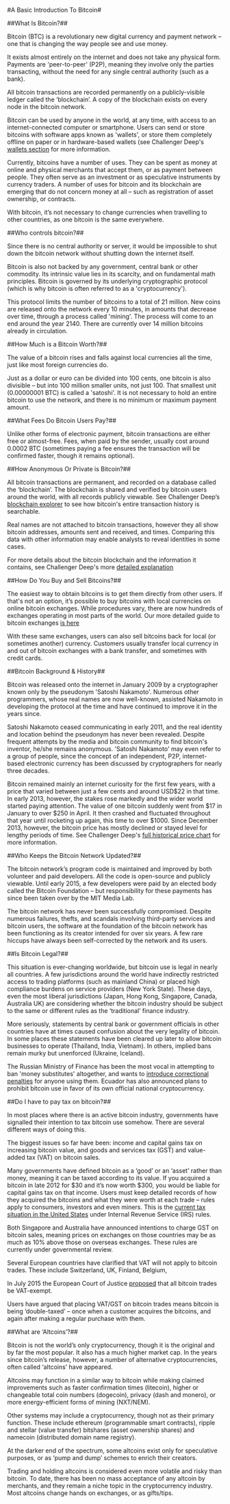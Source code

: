 #A Basic Introduction To Bitcoin#


##What Is Bitcoin?##

Bitcoin (BTC) is a revolutionary new digital currency and payment network – one that is changing the way people see and use money.

It exists almost entirely on the internet and does not take any physical form. Payments are 'peer-to-peer' (P2P), meaning they involve only the parties transacting, without the need for any single central authority (such as a bank).

All bitcoin transactions are recorded permanently on a publicly-visible ledger called the ‘blockchain’. A copy of the blockchain exists on every node in the bitcoin network.

Bitcoin can be used by anyone in the world, at any time, with access to an internet-connected computer or smartphone. Users can send or store bitcoins with software apps known as 'wallets', or store them completely offline on paper or in hardware-based wallets (see Challenger Deep's [wallets section](LINK) for more information.

Currently, bitcoins have a number of uses. They can be spent as money at online and physical merchants that accept them, or as payment between people. They often serve as an investment or as speculative instruments by currency traders. A number of uses for bitcoin and its blockchain are emerging that do not concern money at all – such as registration of asset ownership, or contracts.

With bitcoin, it’s not necessary to change currencies when travelling to other countries, as one bitcoin is the same everywhere.

##Who controls bitcoin?##

Since there is no central authority or server, it would be impossible to shut down the bitcoin network without shutting down the internet itself. 

Bitcoin is also not backed by any government, central bank or other commodity. Its intrinsic value lies in its scarcity, and on fundamental math principles. Bitcoin is governed by its underlying cryptographic protocol (which is why bitcoin is often referred to as a 'cryptocurrency').

This protocol limits the number of bitcoins to a total of 21 million. New coins are released onto the network every 10 minutes, in amounts that decrease over time, through a process called 'mining'. The process will come to an end around the year 2140. There are currently over 14 million bitcoins already in circulation.

##How Much is a Bitcoin Worth?##

The value of a bitcoin rises and falls against local currencies all the time, just like most foreign currencies do.

Just as a dollar or euro can be divided into 100 cents, one bitcoin is also divisible – but into 100 million smaller units, not just 100. That smallest unit (0.00000001 BTC) is called a 'satoshi'. It is not necessary to hold an entire bitcoin to use the network, and there is no minimum or maximum payment amount.


##What Fees Do Bitcoin Users Pay?##

Unlike other forms of electronic payment, bitcoin transactions are either free or almost-free. Fees, when paid by the sender, usually cost around 0.0002 BTC (sometimes paying a fee ensures the transaction will be confirmed faster, though it remains optional). 

##How Anonymous Or Private is Bitcoin?##

All bitcoin transactions are permanent, and recorded on a database called the ‘blockchain’. The blockchain is shared and verified by bitcoin users around the world, with all records publicly viewable. See Challenger Deep’s [blockchain explorer](LINK) to see how bitcoin's entire transaction history is searchable. 

Real names are not attached to bitcoin transactions, however they all show bitcoin addresses, amounts sent and received, and times. Comparing this data with other information may enable analysts to reveal identities in some cases.

For more details about the bitcoin blockchain and the information it contains, see Challenger Deep's more [detailed explanation](LINK-to-Blockchain-section)

##How Do You Buy and Sell Bitcoins?##

The easiest way to obtain bitcoins is to get them directly from other users. If that's not an option, it’s possible to buy bitcoins with local currencies on online bitcoin exchanges. While procedures vary, there are now hundreds of exchanges operating in most parts of the world. Our more detailed guide to bitcoin exchanges [is here](LINK-TO-EXCHANGES-SECTION)

With these same exchanges, users can also sell bitcoins back for local (or sometimes another) currency. Customers usually transfer local currency in and out of bitcoin exchanges with a bank transfer, and sometimes with credit cards.

##Bitcoin Background & History##

Bitcoin was released onto the internet in January 2009 by a cryptographer known only by the pseudonym 'Satoshi Nakamoto'. Numerous other programmers, whose real names are now well-known, assisted Nakamoto in developing the protocol at the time and have continued to improve it in the years since.

Satoshi Nakamoto ceased communicating in early 2011, and the real identity and location behind the pseudonym has never been revealed. Despite frequent attempts by the media and bitcoin community to find bitcoin's inventor, he/she remains anonymous. 'Satoshi Nakamoto' may even refer to a group of people, since the concept of an independent, P2P, internet-based electronic currency has been discussed by cryptographers for nearly three decades. 

Bitcoin remained mainly an internet curiosity for the first few years, with a price that varied between just a few cents and around USD$22 in that time. In early 2013, however, the stakes rose markedly and the wider world started paying attention. The value of one bitcoin suddenly went from $17 in January to over $250 in April. It then crashed and fluctuated throughout that year until rocketing up again, this time to over $1000. Since December 2013, however, the bitcoin price has mostly declined or stayed level for lengthy periods of time. See Challenger Deep's [full historical price chart](LINK-to-Chart) for more information.

##Who Keeps the Bitcoin Network Updated?##

The bitcoin network’s program code is maintained and improved by both volunteer and paid developers. All the code is open-source and publicly viewable. Until early 2015, a few developers were paid by an elected body called the Bitcoin Foundation – but responsibility for these payments has since been taken over by the MIT Media Lab.

The bitcoin network has never been successfully compromised. Despite numerous failures, thefts, and scandals involving third-party services and bitcoin users, the software at the foundation of the bitcoin network has been functioning as its creator intended for over six years. A few rare hiccups have always been self-corrected by the network and its users.

##Is Bitcoin Legal?##

This situation is ever-changing worldwide, but bitcoin use is legal in nearly all countries. A few jurisdictions around the world have indirectly restricted access to trading platforms (such as mainland China) or placed high compliance burdens on service providers (New York State). These days, even the most liberal jurisdictions (Japan, Hong Kong, Singapore, Canada, Australia UK) are considering whether the bitcoin industry should be subject to the same or different rules as the ‘traditional’ finance industry.

More seriously, statements by central bank or government officials in other countries have at times caused confusion about the very legality of bitcoin. In some places these statements have been cleared up later to allow bitcoin businesses to operate (Thailand, India, Vietnam). In others, implied bans remain murky but unenforced (Ukraine, Iceland). 

The Russian Ministry of Finance has been the most vocal in attempting to ban 'money substitutes' altogether, and wants to [introduce correctional penalties](http://www.coindesk.com/russian-ministry-correctional-labor-penalty-bitcoin-crimes/) for anyone using them. Ecuador has also announced plans to prohibit bitcoin use in favor of its own official national cryptocurrency.


##Do I have to pay tax on bitcoin?##

In most places where there is an active bitcoin industry, governments have signalled their intention to tax bitcoin use somehow. There are several different ways of doing this.

The biggest issues so far have been: income and capital gains tax on increasing bitcoin value, and goods and services tax (GST) and value-added tax (VAT) on bitcoin sales.

Many governments have defined bitcoin as a ‘good’ or an ‘asset’ rather than money, meaning it can be taxed according to its value. If you acquired a bitcoin in late 2012 for $30 and it’s now worth $300, you would be liable for capital gains tax on that income. Users must keep detailed records of how they acquired the bitcoins and what they were worth at each trade – rules apply to consumers, investors and even miners. This is the [current tax situation in the United States](http://www.coindesk.com/irs-bitcoin-tax-guidelines-mean) under Internal Revenue Service (IRS) rules.

Both Singapore and Australia have announced intentions to charge GST on bitcoin sales, meaning prices on exchanges on those countries may be as much as 10% above those on overseas exchanges. These rules are currently under governmental review.

Several European countries have clarified that VAT will not apply to bitcoin trades. These include Switzerland, UK, Finland, Belgium, 

In July 2015 the European Court of Justice [proposed](http://www.coindesk.com/european-bitcoiners-react-to-vat-exemption-proposal/) that all bitcoin trades be VAT-exempt.

Users have argued that placing VAT/GST on bitcoin trades means bitcoin is being ‘double-taxed’ – once when a customer acquires the bitcoins, and again after making a regular purchase with them.



##What are ‘Altcoins’?##

Bitcoin is not the world’s only cryptocurrency, though it is the original and by far the most popular. It also has a much higher market cap. In the years since bitcoin’s release, however, a number of alternative cryptocurrencies, often called ‘altcoins’ have appeared.

Altcoins may function in a similar way to bitcoin while making claimed improvements such as faster confirmation times (litecoin), higher or changeable total coin numbers (dogecoin), privacy (dash and monero), or more energy-efficient forms of mining (NXT/NEM).

Other systems may include a cryptocurrency, though not as their primary function. These include ethereum (programmable smart contracts), ripple and stellar (value transfer) bitshares (asset ownership shares) and namecoin (distributed domain name registry). 

At the darker end of the spectrum, some altcoins exist only for speculative purposes, or as ‘pump and dump’ schemes to enrich their creators. 

Trading and holding altcoins is considered even more volatile and risky than bitcoin. To date, there has been no mass acceptance of any altcoin by merchants, and they remain a niche topic in the cryptocurrency industry. Most altcoins change hands on exchanges, or as gifts/tips.






